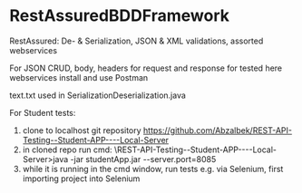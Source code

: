 # RestAssuredBDDFramework
RestAssured: De- &amp; Serialization, JSON &amp; XML validations, assorted webservices

For JSON CRUD, body, headers for request and response for tested here webservices install and use Postman

text.txt used in SerializationDeserialization.java

For Student tests:
1) clone to localhost git repository https://github.com/Abzalbek/REST-API-Testing--Student-APP----Local-Server		
2) in cloned repo run cmd: \REST-API-Testing--Student-APP----Local-Server>java -jar studentApp.jar --server.port=8085
3) while it is running in the cmd window, run tests e.g. via Selenium, first importing project into Selenium
